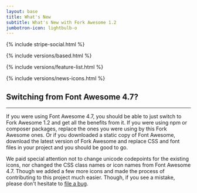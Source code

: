 ```yaml
---
layout: base
title: What's New
subtitle: What's New with Fork Awesome 1.2
jumbotron-icon: lightbulb-o
---
```


{% include stripe-social.html %}

{% include versions/based.html %}

{% include versions/feature-list.html %}

{% include versions/news-icons.html %}

## Switching from Font Awesome 4.7?
---

If you were using Font Awesome 4.7, you should be able to just switch to Fork Awesome 1.2 and get all the benefits from it. If you were using npm or composer packages, replace the ones you were using by this Fork Awesome ones. Or if you downloaded a static copy of Font Awesome, download the latest version of Fork Awesome and replace CSS and font files in your project and you should be good to go.

We paid special attention not to change unicode codepoints for the existing icons, nor changed the CSS class names or icon names from Font Awesome 4.7. Though we added a few more icons and made the process of contributing to this project much easier. Though, if you see a mistake, please don't hesitate to [file a bug](https://forkaweso.me/Fork-Awesome/whats-new/#:~:text=We%20paid%20special,file%20a%20bug).
